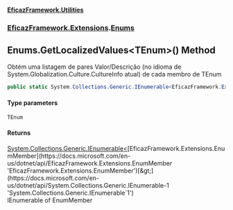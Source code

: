 #### [EficazFramework.Utilities](EficazFrameworkUtilities.md 'EficazFramework Utilities')
### [EficazFramework.Extensions](EficazFrameworkUtilities.md#EficazFramework_Extensions 'EficazFramework.Extensions').[Enums](Enums.md 'EficazFramework.Extensions.Enums')
## Enums.GetLocalizedValues&lt;TEnum&gt;() Method
Obtém uma listagem de pares Valor/Descrição (no idioma de System.Globalization.Culture.CultureInfo atual) de cada membro de TEnum  
```csharp
public static System.Collections.Generic.IEnumerable<EficazFramework.Extensions.EnumMember> GetLocalizedValues<TEnum>();
```
#### Type parameters
<a name='EficazFramework_Extensions_Enums_GetLocalizedValues_TEnum_()_TEnum'></a>
`TEnum`  
  
#### Returns
[System.Collections.Generic.IEnumerable&lt;](https://docs.microsoft.com/en-us/dotnet/api/System.Collections.Generic.IEnumerable-1 'System.Collections.Generic.IEnumerable`1')[EficazFramework.Extensions.EnumMember](https://docs.microsoft.com/en-us/dotnet/api/EficazFramework.Extensions.EnumMember 'EficazFramework.Extensions.EnumMember')[&gt;](https://docs.microsoft.com/en-us/dotnet/api/System.Collections.Generic.IEnumerable-1 'System.Collections.Generic.IEnumerable`1')  
IEnumerable of EnumMember
